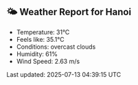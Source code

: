 <!-- WEATHER-START -->
## 🌤 Weather Report for Hanoi

- Temperature: 31°C
- Feels like: 35.1°C
- Conditions: overcast clouds
- Humidity: 61%
- Wind Speed: 2.63 m/s

Last updated: 2025-07-13 04:39:15 UTC
<!-- WEATHER-END -->
